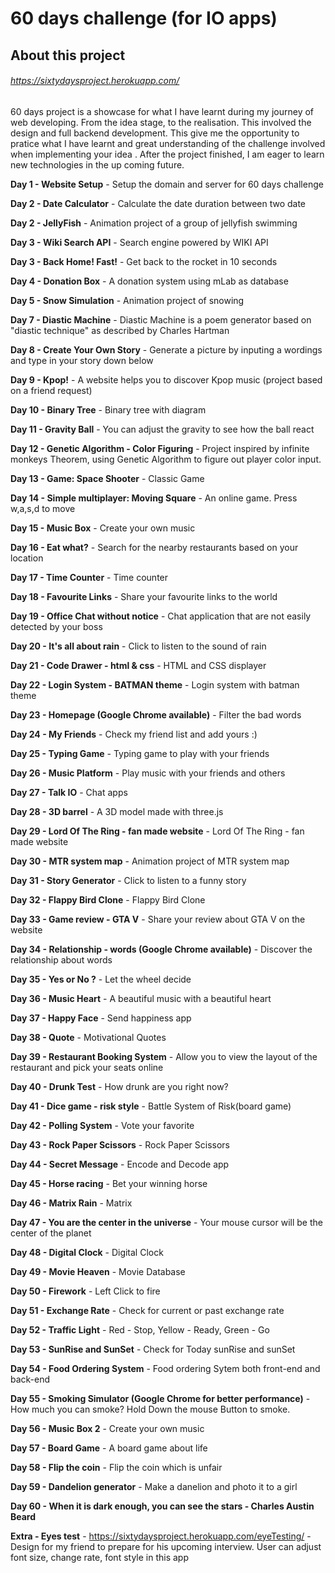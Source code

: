 # 60 days challenge (for IO apps)

## About this project

###### https://sixtydaysproject.herokuapp.com/


60 days project is a showcase for what I have learnt during my journey of web developing. From the idea stage, to the realisation.
This involved the design and full backend development. This give me the opportunity to pratice what I have learnt and great understanding
of the challenge involved when implementing your idea . After the project finished, I am
eager to learn new technologies in the up coming future.

**Day 1 - Website Setup** - Setup the domain and server for 60 days challenge</p>
**Day 2 - Date Calculator** - Calculate the date duration between two date</p>
**Day 2 - JellyFish** - Animation project of a group of jellyfish swimming</p>
**Day 3 - Wiki Search API** - Search engine powered by WIKI API</p>
**Day 3 - Back Home! Fast!** - Get back to the rocket in 10 seconds</p>
**Day 4 - Donation Box** - A donation system using mLab as database</p>
**Day 5 - Snow Simulation** - Animation project of snowing</p>
**Day 7 - Diastic Machine** - Diastic Machine is a poem generator based on "diastic technique" as described by Charles Hartman </p>
**Day 8 - Create Your Own Story** - Generate a picture by inputing a wordings and type in your story down below</p>
**Day 9 - Kpop!** - A website helps you to discover Kpop music (project based on a friend request)</p>
**Day 10 - Binary Tree** - Binary tree with diagram</p>
**Day 11 - Gravity Ball** - You can adjust the gravity to see how the ball react</p>
**Day 12 - Genetic Algorithm - Color Figuring** - Project inspired by infinite monkeys Theorem, using Genetic Algorithm to figure out player color input.</p>
**Day 13 - Game: Space Shooter** - Classic Game</p>
**Day 14 - Simple multiplayer: Moving Square** - An online game. Press w,a,s,d to move</p>
**Day 15 - Music Box** - Create your own music</p>
**Day 16 - Eat what?** - Search for the nearby restaurants based on your location</p>
**Day 17 - Time Counter** - Time counter</p>
**Day 18 - Favourite Links** - Share your favourite links to the world</p>
**Day 19 - Office Chat without notice** - Chat application that are not easily detected by your boss</p>
**Day 20 - It's all about rain** - Click to listen to the sound of rain</p>
**Day 21 - Code Drawer - html & css** - HTML and CSS displayer</p>
**Day 22 - Login System - BATMAN theme** - Login system with batman theme</p>
**Day 23 - Homepage (Google Chrome available)** - Filter the bad words</p>
**Day 24 - My Friends** - Check my friend list and add yours :)</p>
**Day 25 - Typing Game** - Typing game to play with your friends</p>
**Day 26 - Music Platform** - Play music with your friends and others</p>
**Day 27 - Talk IO** - Chat apps</p>
**Day 28 - 3D barrel** - A 3D model made with three.js</p>
**Day 29 - Lord Of The Ring - fan made website** - Lord Of The Ring - fan made website</p>
**Day 30 - MTR system map** - Animation project of MTR system map</p>
**Day 31 - Story Generator** - Click to listen to a funny story</p>
**Day 32 - Flappy Bird Clone** - Flappy Bird Clone</p>
**Day 33 - Game review - GTA V** - Share your review about GTA V on the website</p>
**Day 34 - Relationship - words (Google Chrome available)** - Discover the relationship about words</p>
**Day 35 - Yes or No ?** - Let the wheel decide</p>
**Day 36 - Music Heart** - A beautiful music with a beautiful heart</p>
**Day 37 - Happy Face** - Send happiness app</p>
**Day 38 - Quote** - Motivational Quotes</p>
**Day 39 - Restaurant Booking System** - Allow you to view the layout of the restaurant and pick your seats online</p>
**Day 40 - Drunk Test** - How drunk are you right now?</p>
**Day 41 - Dice game - risk style** - Battle System of Risk(board game)</p>
**Day 42 - Polling System** - Vote your favorite</p>
**Day 43 - Rock Paper Scissors** - Rock Paper Scissors</p>
**Day 44 - Secret Message** - Encode and Decode app</p>
**Day 45 - Horse racing** - Bet your winning horse</p>
**Day 46 - Matrix Rain** - Matrix</p>
**Day 47 - You are the center in the universe** - Your mouse cursor will be the center of the planet</p>
**Day 48 - Digital Clock** - Digital Clock</p>
**Day 49 - Movie Heaven** - Movie Database</p>
**Day 50 - Firework** - Left Click to fire</p>
**Day 51 - Exchange Rate** - Check for current or past exchange rate</p>
**Day 52 - Traffic Light** - Red - Stop, Yellow - Ready, Green - Go</p>
**Day 53 - SunRise and SunSet** - Check for Today sunRise and sunSet</p>
**Day 54 - Food Ordering System** - Food ordering Sytem both front-end and back-end</p>
**Day 55 - Smoking Simulator (Google Chrome for better performance)** - How much you can smoke? Hold Down the mouse Button to smoke.</p>
**Day 56 - Music Box 2** - Create your own music</p>
**Day 57 - Board Game** - A board game about life</p>
**Day 58 - Flip the coin** - Flip the coin which is unfair</p>
**Day 59 - Dandelion generator** - Make a danelion and photo it to a girl</p>
**Day 60 - When it is dark enough, you can see the stars - Charles Austin Beard**</p>


**Extra - Eyes test** - https://sixtydaysproject.herokuapp.com/eyeTesting/ - Design for my friend to prepare for his upcoming interview. User can adjust font size, change rate, font style in this app
